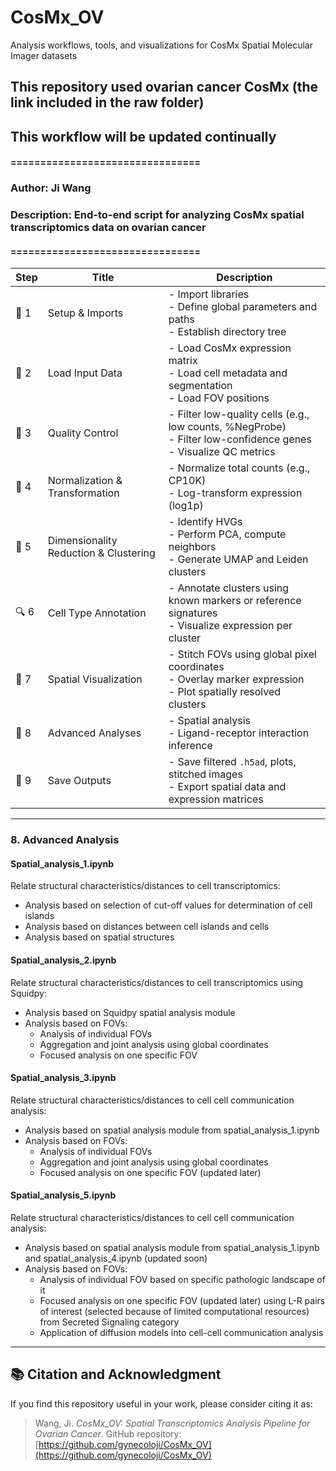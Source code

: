 # CosMx_OV 
Analysis workflows, tools, and visualizations for CosMx Spatial Molecular Imager datasets

## This repository used ovarian cancer CosMx (the link included in the raw folder)
## This workflow will be **updated** continually

#### ================================
### Author: Ji Wang
### Description: End-to-end script for analyzing CosMx spatial transcriptomics data on ovarian cancer
#### ================================


| Step | Title                               | Description                                                                 |
|------|-------------------------------------|------------------------------------------------------------------------------|
| 📁 1 | Setup & Imports                     | - Import libraries  <br> - Define global parameters and paths  <br> - Establish directory tree |
| 📂 2 | Load Input Data                     | - Load CosMx expression matrix  <br> - Load cell metadata and segmentation  <br> - Load FOV positions |
| 🧪 3 | Quality Control                     | - Filter low-quality cells (e.g., low counts, %NegProbe)  <br> - Filter low-confidence genes  <br> - Visualize QC metrics |
| 🧬 4 | Normalization & Transformation      | - Normalize total counts (e.g., CP10K)  <br> - Log-transform expression (log1p) |
| 🧩 5 | Dimensionality Reduction & Clustering | - Identify HVGs  <br> - Perform PCA, compute neighbors  <br> - Generate UMAP and Leiden clusters |
| 🔍 6 | Cell Type Annotation                | - Annotate clusters using known markers or reference signatures  <br> - Visualize expression per cluster |
| 🧭 7 | Spatial Visualization               | - Stitch FOVs using global pixel coordinates  <br> - Overlay marker expression  <br> - Plot spatially resolved clusters |
| 🧪 8 | Advanced Analyses                   | - Spatial analysis  <br> - Ligand-receptor interaction inference |
| 💾 9 | Save Outputs                        | - Save filtered `.h5ad`, plots, stitched images  <br> - Export spatial data and expression matrices |

---
### 8. Advanced Analysis
#### Spatial_analysis_1.ipynb  
Relate structural characteristics/distances to cell transcriptomics:

- Analysis based on selection of cut-off values for determination of cell islands  
- Analysis based on distances between cell islands and cells  
- Analysis based on spatial structures  

#### Spatial_analysis_2.ipynb  
Relate structural characteristics/distances to cell transcriptomics using Squidpy:

- Analysis based on Squidpy spatial analysis module  
- Analysis based on FOVs:
  - Analysis of individual FOVs  
  - Aggregation and joint analysis using global coordinates  
  - Focused analysis on one specific FOV 

#### Spatial_analysis_3.ipynb  
Relate structural characteristics/distances to cell cell communication analysis:

- Analysis based on spatial analysis module from spatial_analysis_1.ipynb  
- Analysis based on FOVs:
  - Analysis of individual FOVs  
  - Aggregation and joint analysis using global coordinates 
  - Focused analysis on one specific FOV (updated later)


#### Spatial_analysis_5.ipynb  
Relate structural characteristics/distances to cell cell communication analysis:

- Analysis based on spatial analysis module from spatial_analysis_1.ipynb and spatial_analysis_4.ipynb (updated soon)
- Analysis based on FOVs:
  - Analysis of individual FOV based on specific pathologic landscape of it
  - Focused analysis on one specific FOV (updated later) using L-R pairs of interest (selected because of limited computational resources) from Secreted Signaling category
  - Application of diffusion models into cell-cell communication analysis
  
---
## 📚 Citation and Acknowledgment

If you find this repository useful in your work, please consider citing it as:

> Wang, Ji. *CosMx_OV: Spatial Transcriptomics Analysis Pipeline for Ovarian Cancer*. GitHub repository: [https://github.com/gynecoloji/CosMx_OV](https://github.com/gynecoloji/CosMx_OV)




